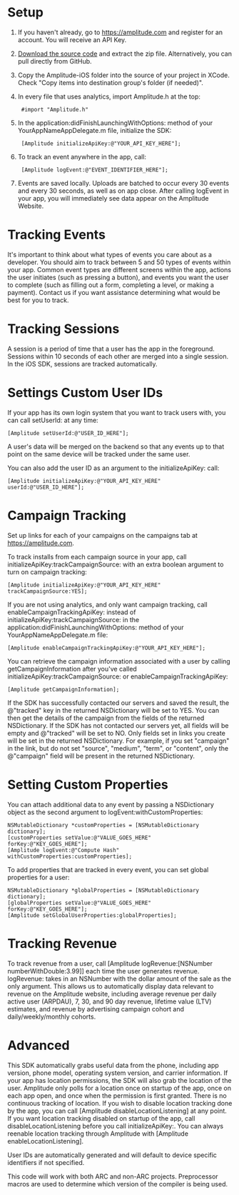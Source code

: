 # Setup #
1. If you haven't already, go to https://amplitude.com and register for an account. You will receive an API Key.
2. [Download the source code](https://dl.dropbox.com/s/lkevdzghs245ai6/Amplitude-iOS.zip?dl=1) and extract the zip file. Alternatively, you can pull directly from GitHub.
3. Copy the Amplitude-iOS folder into the source of your project in XCode. Check "Copy items into destination group's folder (if needed)".
4. In every file that uses analytics, import Amplitude.h at the top:

        #import "Amplitude.h"

5. In the application:didFinishLaunchingWithOptions: method of your YourAppNameAppDelegate.m file, initialize the SDK:

        [Amplitude initializeApiKey:@"YOUR_API_KEY_HERE"];

6. To track an event anywhere in the app, call:

        [Amplitude logEvent:@"EVENT_IDENTIFIER_HERE"];

7. Events are saved locally. Uploads are batched to occur every 30 events and every 30 seconds, as well as on app close. After calling logEvent in your app, you will immediately see data appear on the Amplitude Website.

# Tracking Events #

It's important to think about what types of events you care about as a developer. You should aim to track between 5 and 50 types of events within your app. Common event types are different screens within the app, actions the user initiates (such as pressing a button), and events you want the user to complete (such as filling out a form, completing a level, or making a payment). Contact us if you want assistance determining what would be best for you to track.

# Tracking Sessions #

A session is a period of time that a user has the app in the foreground. Sessions within 10 seconds of each other are merged into a single session. In the iOS SDK, sessions are tracked automatically.

# Settings Custom User IDs #

If your app has its own login system that you want to track users with, you can call setUserId: at any time:

    [Amplitude setUserId:@"USER_ID_HERE"];

A user's data will be merged on the backend so that any events up to that point on the same device will be tracked under the same user.

You can also add the user ID as an argument to the initializeApiKey: call:
    
    [Amplitude initializeApiKey:@"YOUR_API_KEY_HERE" userId:@"USER_ID_HERE"];

# Campaign Tracking #

Set up links for each of your campaigns on the campaigns tab at https://amplitude.com.

To track installs from each campaign source in your app, call initializeApiKey:trackCampaignSource: with an extra boolean argument to turn on campaign tracking:

    [Amplitude initializeApiKey:@"YOUR_API_KEY_HERE" trackCampaignSource:YES];

If you are not using analytics, and only want campaign tracking, call enableCampaignTrackingApiKey: instead of initializeApiKey:trackCampaignSource: in the application:didFinishLaunchingWithOptions: method of your YourAppNameAppDelegate.m file:

    [Amplitude enableCampaignTrackingApiKey:@"YOUR_API_KEY_HERE"];

You can retrieve the campaign information associated with a user by calling getCampaignInformation after you've called initializeApiKey:trackCampaignSource: or enableCampaignTrackingApiKey:

    [Amplitude getCampaignInformation];

If the SDK has successfully contacted our servers and saved the result, the @"tracked" key in the returned NSDictionary will be set to YES. You can then get the details of the campaign from the fields of the returned NSDictionary. If the SDK has not contacted our servers yet, all fields will be empty and @"tracked" will be set to NO. Only fields set in links you create will be set in the returned NSDictionary. For example, if you set "campaign" in the link, but do not set "source", "medium", "term", or "content", only the @"campaign" field will be present in the returned NSDictionary.

# Setting Custom Properties #

You can attach additional data to any event by passing a NSDictionary object as the second argument to logEvent:withCustomProperties:

    NSMutableDictionary *customProperties = [NSMutableDictionary dictionary];
    [customProperties setValue:@"VALUE_GOES_HERE" forKey:@"KEY_GOES_HERE"];
    [Amplitude logEvent:@"Compute Hash" withCustomProperties:customProperties];

To add properties that are tracked in every event, you can set global properties for a user:

    NSMutableDictionary *globalProperties = [NSMutableDictionary dictionary];
    [globalProperties setValue:@"VALUE_GOES_HERE" forKey:@"KEY_GOES_HERE"];
    [Amplitude setGlobalUserProperties:globalProperties];

# Tracking Revenue #

To track revenue from a user, call [Amplitude logRevenue:[NSNumber numberWithDouble:3.99]] each time the user generates revenue. logRevenue: takes in an NSNumber with the dollar amount of the sale as the only argument. This allows us to automatically display data relevant to revenue on the Amplitude website, including average revenue per daily active user (ARPDAU), 7, 30, and 90 day revenue, lifetime value (LTV) estimates, and revenue by advertising campaign cohort and daily/weekly/monthly cohorts.

# Advanced #

This SDK automatically grabs useful data from the phone, including app version, phone model, operating system version, and carrier information. If your app has location permissions, the SDK will also grab the location of the user. Amplitude only polls for a location once on startup of the app, once on each app open, and once when the permission is first granted. There is no continuous tracking of location. If you wish to disable location tracking done by the app, you can call [Amplitude disableLocationListening] at any point. If you want location tracking disabled on startup of the app, call disableLocationListening before you call initializeApiKey:. You can always reenable location tracking through Amplitude with [Amplitude enableLocationListening].

User IDs are automatically generated and will default to device specific identifiers if not specified.

This code will work with both ARC and non-ARC projects. Preprocessor macros are used to determine which version of the compiler is being used.
